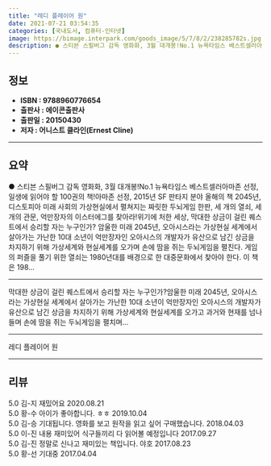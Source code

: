 ```yaml
---
title: "레디 플레이어 원"
date: 2021-07-21 03:54:35
categories: [국내도서, 컴퓨터-인터넷]
image: https://bimage.interpark.com/goods_image/5/7/8/2/238285782s.jpg
description: ● 스티븐 스필버그 감독 영화화, 3월 대개봉!No.1 뉴욕타임스 베스트셀러아마존 선정, 일생에 읽어야 할 100권의 책!아마존 선정, 2015년 SF 판타지 분야 올해의 책 2045년, 디스토피아 미래 사회의 가상현실에서 펼쳐지는 짜릿한 두뇌게임 한판, 세 개의 열쇠, 세 개의 관
---
```


## **정보**

- **ISBN : 9788960776654**
- **출판사 : 에이콘출판사**
- **출판일 : 20150430**
- **저자 : 어니스트 클라인(Ernest Cline)**

------



## **요약**

●  스티븐 스필버그 감독 영화화, 3월 대개봉!No.1 뉴욕타임스 베스트셀러아마존 선정, 일생에 읽어야 할 100권의 책!아마존 선정, 2015년 SF  판타지 분야 올해의 책 2045년, 디스토피아 미래 사회의 가상현실에서 펼쳐지는 짜릿한 두뇌게임 한판, 세 개의 열쇠, 세 개의 관문, 억만장자의 이스터에그를 찾아라!위기에 처한 세상, 막대한 상금이 걸린 퀘스트에서 승리할 자는 누구인가? 암울한 미래 2045년, 오아시스라는 가상현실 세계에서 살아가는 가난한 10대 소년이 억만장자인 오아시스의 개발자가 유산으로 남긴 상금을 차지하기 위해 가상세계와 현실세계를 오가며 손에 땀을 쥐는 두뇌게임을 펼친다. 게임의 퍼즐을 풀기 위한 열쇠는 1980년대를 배경으로 한 대중문화에서 찾아야 한다. 이 책은 198...

------

막대한 상금이 걸린 퀘스트에서 승리할 자는 누구인가?암울한 미래 2045년, 오아시스라는 가상현실 세계에서 살아가는 가난한 10대 소년이 억만장자인 오아시스의 개발자가 유산으로 남긴 상금을 차지하기 위해 가상세계와 현실세계를 오가고 과거와 현재를 넘나들며 손에 땀을 쥐는 두뇌게임을 펼치며... 

------


레디 플레이어 원 

------


## **리뷰** 

5.0 김-지 재밌어요 2020.08.21 <br/>5.0 황-수 아이가 좋아합니다. ㅎㅎ 2019.10.04 <br/>5.0 김-승 기대됩니다. 영화를 보고 원작을 읽고 싶어 구매했습니다.  2018.04.03 <br/>5.0 이-진 내용 재미있어 식구들끼리 다 읽어볼 예정입니다 2017.09.27 <br/>5.0 김-진 정말로 신나고 재미있는 책입니다. 야호 2017.08.23 <br/>5.0 황-선 기대중 2017.04.04 <br/>